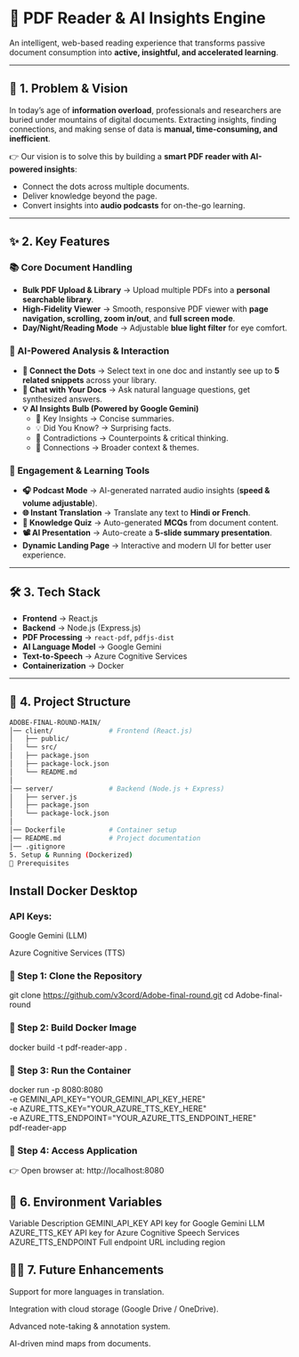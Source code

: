 # 📖 PDF Reader & AI Insights Engine  

An intelligent, web-based reading experience that transforms passive document consumption into **active, insightful, and accelerated learning**.  

---

## 🚀 1. Problem & Vision  
In today’s age of **information overload**, professionals and researchers are buried under mountains of digital documents. Extracting insights, finding connections, and making sense of data is **manual, time-consuming, and inefficient**.  

👉 Our vision is to solve this by building a **smart PDF reader with AI-powered insights**:  
- Connect the dots across multiple documents.  
- Deliver knowledge beyond the page.  
- Convert insights into **audio podcasts** for on-the-go learning.  

---

## ✨ 2. Key Features  

### 📚 Core Document Handling  
- **Bulk PDF Upload & Library** → Upload multiple PDFs into a **personal searchable library**.  
- **High-Fidelity Viewer** → Smooth, responsive PDF viewer with **page navigation, scrolling, zoom in/out**, and **full screen mode**.  
- **Day/Night/Reading Mode** → Adjustable **blue light filter** for eye comfort.  

### 🤖 AI-Powered Analysis & Interaction  
- **🔗 Connect the Dots** → Select text in one doc and instantly see up to **5 related snippets** across your library.  
- **💬 Chat with Your Docs** → Ask natural language questions, get synthesized answers.  
- **💡 AI Insights Bulb (Powered by Google Gemini)**  
  - 🔑 Key Insights → Concise summaries.  
  - 💡 Did You Know? → Surprising facts.  
  - 🤔 Contradictions → Counterpoints & critical thinking.  
  - 🔗 Connections → Broader context & themes.  

### 🎯 Engagement & Learning Tools  
- **🎧 Podcast Mode** → AI-generated narrated audio insights (**speed & volume adjustable**).  
- **🌐 Instant Translation** → Translate any text to **Hindi or French**.  
- **🧠 Knowledge Quiz** → Auto-generated **MCQs** from document content.  
- **📽️ AI Presentation** → Auto-create a **5-slide summary presentation**.  
- **Dynamic Landing Page** → Interactive and modern UI for better user experience.  

---

## 🛠️ 3. Tech Stack  

- **Frontend** → React.js  
- **Backend** → Node.js (Express.js)  
- **PDF Processing** → `react-pdf`, `pdfjs-dist`  
- **AI Language Model** → Google Gemini  
- **Text-to-Speech** → Azure Cognitive Services  
- **Containerization** → Docker  

---

## 📂 4. Project Structure  

```bash
ADOBE-FINAL-ROUND-MAIN/
│── client/              # Frontend (React.js)
│   ├── public/
│   └── src/
│   ├── package.json
│   ├── package-lock.json
│   └── README.md
│
│── server/              # Backend (Node.js + Express)
│   ├── server.js
│   ├── package.json
│   └── package-lock.json
│
│── Dockerfile           # Container setup
│── README.md            # Project documentation
│── .gitignore
5. Setup & Running (Dockerized)
🔧 Prerequisites
```
## Install Docker Desktop

### API Keys:

Google Gemini (LLM)

Azure Cognitive Services (TTS)

### 📌 Step 1: Clone the Repository
git clone https://github.com/v3cord/Adobe-final-round.git
cd Adobe-final-round

### 📌 Step 2: Build Docker Image
docker build -t pdf-reader-app .

### 📌 Step 3: Run the Container
docker run -p 8080:8080 \
  -e GEMINI_API_KEY="YOUR_GEMINI_API_KEY_HERE" \
  -e AZURE_TTS_KEY="YOUR_AZURE_TTS_KEY_HERE" \
  -e AZURE_TTS_ENDPOINT="YOUR_AZURE_TTS_ENDPOINT_HERE" \
  pdf-reader-app

### 📌 Step 4: Access Application

👉 Open browser at:
http://localhost:8080

## 🔑 6. Environment Variables
Variable	Description
GEMINI_API_KEY	API key for Google Gemini LLM
AZURE_TTS_KEY	API key for Azure Cognitive Speech Services
AZURE_TTS_ENDPOINT	Full endpoint URL including region

## 👨‍💻 7. Future Enhancements

Support for more languages in translation.

Integration with cloud storage (Google Drive / OneDrive).

Advanced note-taking & annotation system.

AI-driven mind maps from documents.
